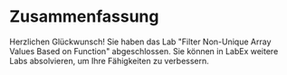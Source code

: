 # Zusammenfassung

Herzlichen Glückwunsch! Sie haben das Lab "Filter Non-Unique Array Values Based on Function" abgeschlossen. Sie können in LabEx weitere Labs absolvieren, um Ihre Fähigkeiten zu verbessern.
